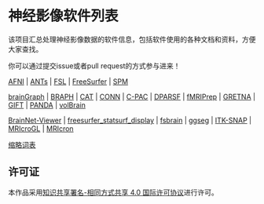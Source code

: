 # 神经影像软件列表

该项目汇总处理神经影像数据的软件信息，包括软件使用的各种文档和资料，方便大家查找。

你可以通过提交issue或者pull request的方式参与进来！

[AFNI](docs/AFNI.md) | [ANTs](docs/ANTs.md) | [FSL](docs/FSL.md) | [FreeSurfer](docs/FreeSurfer.md) | [SPM](docs/SPM.md)

[brainGraph](docs/brainGraph.md) | [BRAPH](docs/BRAPH.md) | [CAT](docs/CAT.md) | [CONN](docs/CONN.md) | [C-PAC](docs/C-PAC.md) | [DPARSF](docs/DPARSF.md) | [fMRIPrep](docs/fMRIPrep.md) | [GRETNA](docs/GRETNA.md) | [GIFT](docs/GIFT.md) | [PANDA](docs/PANDA.md) | [volBrain](docs/volBrain.md)

[BrainNet-Viewer](docs/BrainNet-Viewer.md) | [freesurfer\_statsurf\_display](docs/freesurfer_statsurf_display.md) | [fsbrain](docs/fsbrain.md) | [ggseg](docs/ggseg.md) | [ITK-SNAP](docs/ITK-SNAP.md) | [MRIcroGL](docs/MRIcroGL.md) | [MRIcron](docs/MRIcron.md)

[缩略词表](docs/Abbreviation.md)

## 许可证

本作品采用[知识共享署名-相同方式共享 4.0 国际许可协议](http://creativecommons.org/licenses/by-sa/4.0/)进行许可。
